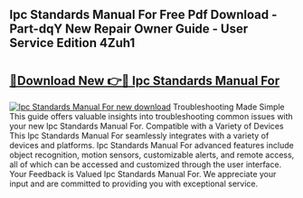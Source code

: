 ## Ipc Standards Manual For Free Pdf Download - Part-dqY New Repair Owner Guide - User Service Edition 4Zuh1

# <h2><a href="http://bc80729.oget.top/?id=Ipc+Standards+Manual+For">🔗Download New 👉🔴 Ipc Standards Manual For</a></h2>

[![Ipc Standards Manual For new download](https://i.imgur.com/5g1atiW.png)](http://bc80729.oget.top/?id=Ipc+Standards+Manual+For)
Troubleshooting Made Simple This guide offers valuable insights into troubleshooting common issues with your new Ipc Standards Manual For. Compatible with a Variety of Devices This Ipc Standards Manual For seamlessly integrates with a variety of devices and platforms. Ipc Standards Manual For advanced features include object recognition, motion sensors, customizable alerts, and remote access, all of which can be accessed and customized through the user interface. Your Feedback is Valued Ipc Standards Manual For. We appreciate your input and are committed to providing you with exceptional service.
